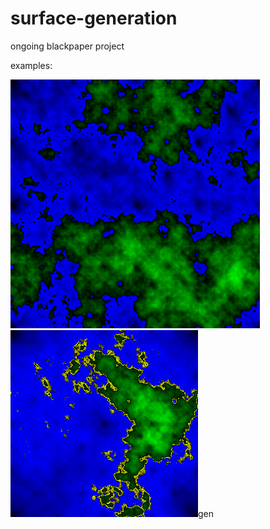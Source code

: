 # surface-generation
ongoing blackpaper project 

examples:

![water 0.5 grad 0.8 smooth 3 sand 0 size 400](1.png)
![water 0.7 smooth 2 size 400](2.png)gen
